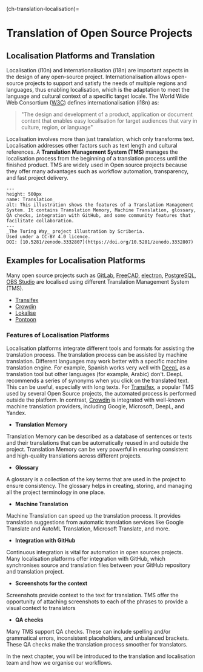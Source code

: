 (ch-translation-localisation)=

# Translation of Open Source Projects
## Localisation Platforms and Translation


Localisation (l10n) and internationalisation (i18n) are important aspects in the design of any open-source project.
Internationalisation allows open-source projects to support and satisfy the needs of multiple regions and languages, thus enabling localisation, which is the adaptation to meet the language and cultural context of a specific target locale.
The World Wide Web Consortium ([W3C](https://www.w3.org/)) defines internationalisation (i18n) as:
> "The design and development of a product, application or document content that enables easy localisation for target audiences that vary in culture, region, or language"


Localisation involves more than just translation, which only transforms text.
Localisation addresses other factors such as text length and cultural references.
A **Translation Management System (TMS)** manages the localisation process from the beginning of a translation process until the finished product.
TMS are widely used in Open source projects because they offer many advantages such as workflow automation, transparency, and fast project delivery.

```{figure} ../../figures/translation-management-systems.*
---
height: 500px
name: Translation_
alt: This illustration shows the features of a Translation Management System. It contains Translation Memory, Machine Translation, glossary, QA checks, integration with GitHub, and some community features that facilitate collaboration.
---
_The Turing Way_ project illustration by Scriberia.
Used under a CC-BY 4.0 licence.
DOI: [10.5281/zenodo.3332807](https://doi.org/10.5281/zenodo.3332807)
```

## Examples for Localisation Platforms

Many open source projects such as [GitLab](https://crowdin.com/project/gitlab-ee), [FreeCAD](https://crowdin.com/project/freecad), [electron](https://crowdin.com/project/electron), [PostgreSQL](https://crowdin.com/project/postgresql), [OBS Studio](https://crowdin.com/project/obs-studio) are localised using different Translation Management System (TMS).

- [Transifex](https://www.transifex.com/)
- [Crowdin](https://crowdin.com/?gclid=CjwKCAiAvriMBhAuEiwA8Cs5ldEGwrOeDJtdY2kneF6vBXx8hYiXD1oJPcWB1SO0VBSTuz60AaDYUhoCj_8QAvD_BwE)
- [Lokalise](https://lokalise.com/)
- [Pontoon](https://pontoon.mozilla.org/)

### Features of Localisation Platforms


Localisation platforms integrate different tools and formats for assisting the translation process.
The translation process can be assisted by machine translation.
Different languages may work better with a specific machine translation engine. For example, Spanish works very well with [DeepL](https://www.deepl.com/) as a translation tool but other languages (for example, Arabic) don't. 
DeepL recommends a series of synonyms when you click on the translated text.
This can be useful, especially with long texts.
For [Transifex](https://www.transifex.com/), a popular TMS used by several Open Source projects, the automated process is performed outside the platform.
In contrast, [Crowdin](https://crowdin.com/?gclid=CjwKCAiAvriMBhAuEiwA8Cs5ldEGwrOeDJtdY2kneF6vBXx8hYiXD1oJPcWB1SO0VBSTuz60AaDYUhoCj_8QAvD_BwE) is integrated with well-known machine translation providers, including Google, Microsoft, DeepL, and Yandex.


- **Translation Memory**

Translation Memory can be described as a database of sentences or texts and their translations that can be automatically reused in and outside the project.
Translation Memory can be very powerful in ensuring consistent and high-quality translations across different projects.

- **Glossary**

A glossary is a collection of the key terms that are used in the project to ensure consistency.
The glossary helps in creating, storing, and managing all the project terminology in one place.


- **Machine Translation**

Machine Translation can speed up the translation process.
It provides translation suggestions from automatic translation services like Google Translate and AutoML Translation, Microsoft Translate, and more.

- **Integration with GitHub**

Continuous integration is vital for automation in open sources projects. Many localisation platforms offer integration with GitHub, which synchronises source and translation files between your GitHub repository and translation project.

- **Screenshots for the context**

Screenshots provide context to the text for translation.
TMS offer the opportunity of attaching screenshots to each of the phrases to provide a visual context to translators

- **QA checks**

Many TMS support QA checks.
These can include spelling and/or grammatical errors, inconsistent placeholders, and unbalanced brackets.
These QA checks make the translation process smoother for translators.

In the next chapter, you will be introduced to  the translation and localisation team and how we organise our workflows.
